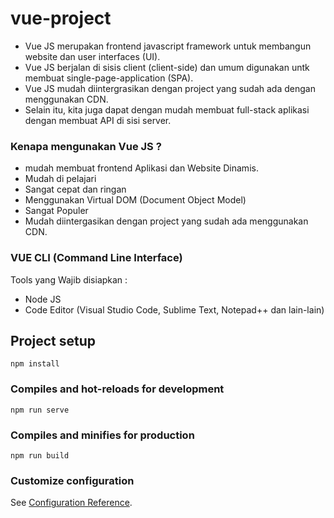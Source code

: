 # vue-project
- Vue JS merupakan frontend javascript framework untuk membangun website dan user interfaces (UI).
- Vue JS berjalan di sisis client (client-side) dan umum digunakan untk membuat single-page-application (SPA).
- Vue JS mudah diintergrasikan dengan project yang sudah ada dengan menggunakan CDN.
- Selain itu, kita juga dapat dengan mudah membuat full-stack aplikasi dengan membuat API di sisi server.

### Kenapa mengunakan Vue JS ?
- mudah membuat frontend Aplikasi dan Website Dinamis.
- Mudah di pelajari
- Sangat cepat dan ringan
- Menggunakan Virtual DOM (Document Object Model)
- Sangat Populer
- Mudah diintergasikan dengan project yang sudah ada menggunakan CDN.

### VUE CLI (Command Line Interface)

Tools yang Wajib disiapkan :
- Node JS
- Code Editor (Visual Studio Code, Sublime Text, Notepad++ dan lain-lain)

## Project setup
```
npm install
```

### Compiles and hot-reloads for development
```
npm run serve
```

### Compiles and minifies for production
```
npm run build
```

### Customize configuration
See [Configuration Reference](https://cli.vuejs.org/config/).
